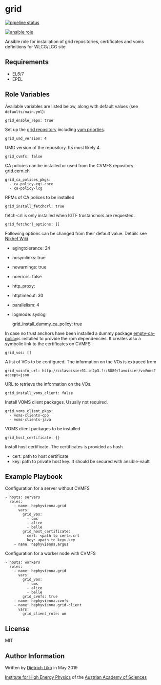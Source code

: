 # grid

[![pipeline status](https://gitlab.cern.ch/hephyvienna/ansible/role-grid/badges/master/pipeline.svg)](https://gitlab.cern.ch/hephyvienna/ansible/role-grid/commits/master)

[![ansible role](https://img.shields.io/ansible/role/40775.svg)](https://galaxy.ansible.com/dietrichliko/grid)

Ansible role for installation of grid repositories, certificates and voms definitions for WLCG/LCG site.


## Requirements

-   EL6/7
-   EPEL

## Role Variables

Available variables are listed below, along with default values (see `defaults/main.yml`):

    grid_enable_repo: true

Set up the [grid repository](http://repository.egi.eu/category/umd_releases/distribution/umd-4/)
including [yum priorties](https://wiki.centos.org/PackageManagement/Yum/Priorities).

    grid_umd_version: 4

UMD version of the repository. Its most likely 4.

    grid_cvmfs: false

CA policies can be installed or used from the CVMFS repository grid.cern.ch

    grid_ca_polices_pkgs:
      - ca-policy-egi-core
      - ca-policy-lcg

RPMs of CA polices to be installed

    grid_install_fetchcrl: true

fetch-crl is only installed when IGTF trustanchors are requested.

    grid_fetchcrl_options: []

Following options can be changed from their default value. Details see [Nikhef Wiki](https://wiki.nikhef.nl/grid/FetchCRL3)
-   agingtolerance: 24
-   nosymlinks: true
-   nowarnings: true
-   noerrors: false
-   http_proxy: <undef>
-   httptimeout: 30
-   parallelism: 4
-   logmode: syslog

    grid_install_dummy_ca_policy: true

In case no trust anchors have been installed a dummy package [empty-ca-policy](https://copr.fedorainfracloud.org/coprs/dliko/empty-ca-policy/)is installed to provide the rpm dependencies. It creates also a symbolic link to the certificates on CVMFS

    grid_vos: []

A list of VOs to be configured. The information on the VOs is extraced from

    grid_voinfo_url: http://cclavoisier01.in2p3.fr:8080/lavoisier/voVoms?accept=json

URL to retrieve the information on the VOs.

    grid_install_voms_client: false

Install VOMS client packages. Usually not required.

    grid_voms_client_pkgs:
      - voms-clients-cpp
      - voms-clients-java

VOMS client packages to be installed

    grid_host_certificate: {}

Install host certificate. The certificates is provided as hash
-   cert: path to host certificate
-   key: path to private host key. It should be secured with ansible-vault


## Example Playbook

Configuration for a server without CVMFS

    - hosts: servers
      roles:
        - name: hephyvienna.grid
          vars:
            grid_vos:
              - cms
              - alice
              - belle
            grid_host_certificate:
              cert: <path to cert>.crt
              key: <path to key>.key
        - name: hephyvienna.argus

Configuration for a worker node with CVMFS

    - hosts: workers
      roles:
        - name: hephyvienna.grid
          vars:
            grid_vos:
              - cms
              - alice
              - belle
            grid_cvmfs: true
        - name: hephyvienna.cvmfs
        - name: hephyvienna.grid-client
          vars:
            grid_client_role: wn

## License

MIT

## Author Information

Written by [Dietrich Liko](http://hephy.at/dliko) in May 2019

[Institute for High Energy Physics](http://www.hephy.at) of the
[Austrian Academy of Sciences](http://www.oeaw.ac.at)

